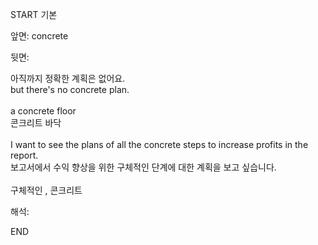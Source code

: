 START
기본

앞면:
concrete


뒷면:
<div><div>아직까지 정확한 계획은 없어요.</div></div><div>but there's no concrete plan.</div><div><br></div><div>a concrete floor </div><div>콘크리트 바닥</div><div><br></div><div><div>I want to see the plans of all the concrete steps to increase profits in the report. </div><div><div>보고서에서 수익 향상을 위한 구체적인 단계에 대한 계획을 보고 싶습니다.</div></div></div><div><br></div><div>구체적인 , 콘크리트</div>


해석:

END